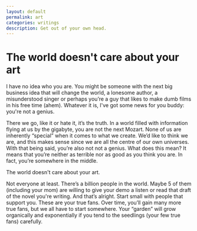 ```yaml
---
layout: default
permalink: art
categories: writings
description: Get out of your own head.
---
```


# The world doesn't care about your art

I have no idea who you are. You might be someone with the next big business idea that will change the world, a lonesome author, a misunderstood singer or perhaps you’re a guy that likes to make dumb films in his free time (ahem). Whatever it is, I've got some news for you buddy: you're not a genius.

There we go, like it or hate it, it’s the truth. In a world filled with information flying at us by the gigabyte, you are not the next Mozart. None of us are inherently “special” when it comes to what we create. We’d like to think we are, and this makes sense since we are all the centre of our own universes. With that being said, you’re also not not a genius. What does this mean? It means that you’re neither as terrible nor as good as you think you are. In fact, you’re somewhere in the middle.

The world doesn't care about your art.

Not everyone at least. There’s a billion people in the world. Maybe 5 of them (including your mom) are willing to give your demo a listen or read that draft of the novel you're writing. And that’s alright. Start small with people that support you. These are your true fans. Over time, you’ll gain many more true fans, but we all have to start somewhere. Your “garden” will grow organically and exponentially if you tend to the seedlings (your few true fans) carefully.
